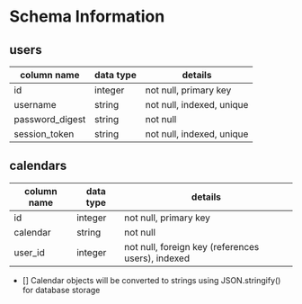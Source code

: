 # Schema Information

## users
column name     | data type | details
----------------|-----------|-----------------------
id              | integer   | not null, primary key
username        | string    | not null, indexed, unique
password_digest | string    | not null
session_token   | string    | not null, indexed, unique 

## calendars
column name | data type | details
------------|-----------|-----------------------
id          | integer   | not null, primary key
calendar    | string    | not null
user_id     | integer   | not null, foreign key (references users), indexed

- [] Calendar objects will be converted to strings using JSON.stringify() for database storage